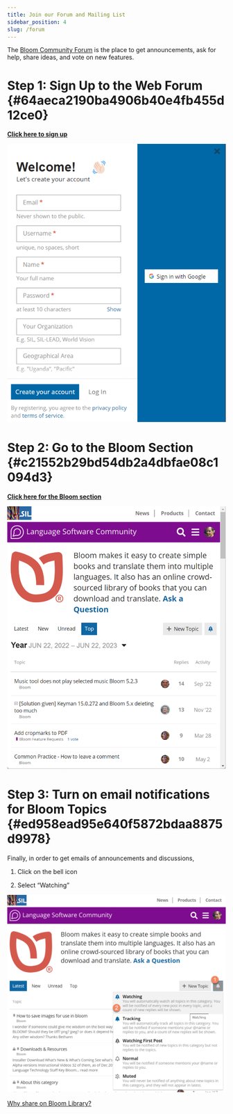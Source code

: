 ```yaml
---
title: Join our Forum and Mailing List
sidebar_position: 4
slug: /forum
---
```




The [Bloom Community Forum](https://community.software.sil.org/c/bloom/5) is the place to get announcements, ask for help, share ideas, and vote on new features.


# Step 1: Sign Up to the Web Forum {#64aeca2190ba4906b40e4fb455d12ce0}


<div class='notion-row'>
<div class='notion-column' style={{width: 'calc((100% - (min(32px, 4vw) * 1)) * 0.5)'}}>


[**Click here to sign up**](https://community.software.sil.org/signup)



</div><div className='notion-spacer'></div>

<div class='notion-column' style={{width: 'calc((100% - (min(32px, 4vw) * 1)) * 0.5)'}}>


![](./1069721348.png)


</div><div className='notion-spacer'></div>
</div>


# Step 2: Go to the Bloom Section {#c21552b29bd54db2a4dbfae08c1094d3}


<div class='notion-row'>
<div class='notion-column' style={{width: 'calc((100% - (min(32px, 4vw) * 1)) * 0.5)'}}>


[**Click here for the Bloom section**](https://community.software.sil.org/c/bloom)


</div><div className='notion-spacer'></div>

<div class='notion-column' style={{width: 'calc((100% - (min(32px, 4vw) * 1)) * 0.5)'}}>


![](./600036027.png)


</div><div className='notion-spacer'></div>
</div>


# Step 3: Turn on email notifications for Bloom Topics {#ed958ead95e640f5872bdaa8875d9978}


Finally, in order to get emails of announcements and discussions, 


1) Click on the bell icon


2) Select “Watching”


![](./1952105052.png)


[Why share on Bloom Library?](/why-share-on-blorg)

